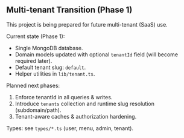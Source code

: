## Multi-tenant Transition (Phase 1)

This project is being prepared for future multi-tenant (SaaS) use.

Current state (Phase 1):
* Single MongoDB database.
* Domain models updated with optional `tenantId` field (will become required later).
* Default tenant slug: `default`.
* Helper utilities in `lib/tenant.ts`.

Planned next phases:
1. Enforce tenantId in all queries & writes.
2. Introduce `tenants` collection and runtime slug resolution (subdomain/path).
3. Tenant-aware caches & authorization hardening.

Types: see `types/*.ts` (user, menu, admin, tenant).


